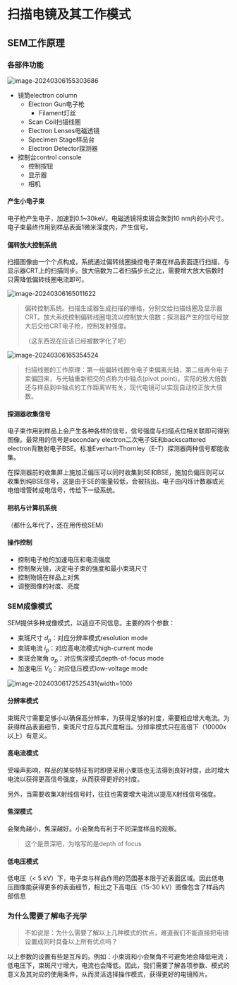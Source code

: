 # 扫描电镜及其工作模式

## SEM工作原理

### 各部件功能

![image-20240306155303686](2-SEM-and-its-modes-of-operation-img/image-20240306155303686.png)

- 镜筒electron column
	- Electron Gun电子枪
		- Filament灯丝
	- Scan Coil扫描线圈
	- Electron Lenses电磁透镜
	- Specimen Stage样品台
	- Electron Detector探测器
- 控制台control console
	- 控制按钮
	- 显示器
	- 相机

#### 产生小电子束

电子枪产生电子，加速到0.1~30keV。电磁透镜将束斑会聚到10 nm内的小尺寸。电子束最终作用到样品表面1微米深度内，产生信号。

#### 偏转放大控制系统

扫描图像由一个个点构成，系统通过偏转线圈操控电子束在样品表面逐行扫描，与显示器CRT上的扫描同步。放大倍数为二者扫描步长之比，需要增大放大倍数时只需降低偏转线圈电流即可。

![image-20240306165011622](2-SEM-and-its-modes-of-operation-img/image-20240306165011622.png)

> 偏转控制系统。扫描生成器生成扫描的栅格，分别交给扫描线圈及显示器CRT。放大系统控制偏转线圈电流以控制放大倍数；探测器产生的信号经放大后交给CRT电子枪，控制发射强度。
> 
> （这东西现在应该已经被数字化了吧）

![image-20240306165354524](2-SEM-and-its-modes-of-operation-img/image-20240306165354524.png)

> 扫描线圈的工作原理：第一组偏转线圈令电子束偏离光轴，第二组再令电子束偏回来，与光轴重新相交的点称为中轴点(pivot point)。实际的放大倍数还与样品到中轴点的工作距离W有关，现代电镜可以实现自动校正放大倍数。

#### 探测器收集信号

电子束作用到样品上会产生各种各样的信号，信号强度与扫描点位相关联即可得到图像。最常用的信号是secondary electron二次电子SE和backscattered electron背散射电子BSE。标准Everhart-Thornley（E-T）探测器两种信号都能收集。

在探测器前的收集屏上施加正偏压可以同时收集到SE和BSE，施加负偏压则可以收集到纯BSE信号，这是由于SE的能量较低，会被挡出。电子由闪烁计数器或光电倍增管转成电信号，传给下一级系统。

#### 相机与计算机系统

（都什么年代了，还在用传统SEM）

#### 操作控制

- 控制电子枪的加速电压和电流强度
- 控制聚光镜，决定电子束的强度和最小束斑尺寸
- 控制物镜在样品上对焦
- 调整图像的衬度、亮度

### SEM成像模式

SEM提供多种成像模式，以适应不同信息。主要的四个参数：

- 束斑尺寸 $d_p$：对应分辨率模式resolution mode
- 束斑电流 $i_p$：对应高电流模式high-current mode
- 束斑会聚角 $\alpha_p$：对应焦深模式depth-of-focus mode
- 加速电压 $V_0$：对应低压模式low-voltage mode

![image-20240306172525431](2-SEM-and-its-modes-of-operation-img/image-20240306172525431.png){width=100}


#### 分辨率模式

束斑尺寸需要足够小以确保高分辨率，为获得足够的衬度，需要相应增大电流。为获得样品表面细节，束斑尺寸应与其尺度相当。分辨率模式只在高倍下（10000x以上）有意义。

#### 高电流模式

受噪声影响，样品的某些特征有时即便采用小束斑也无法得到良好衬度，此时增大电流以获得更高信号强度，从而获得更好的衬度。

另外，当需要收集X射线信号时，往往也需要增大电流以提高X射线信号强度。

#### 焦深模式

会聚角越小，焦深越好。小会聚角有利于不同深度样品的观察。

> 这个是景深吧，为啥写的是depth of focus

#### 低电压模式

低电压（< 5 kV）下，电子束与样品作用的范围基本限于近表面区域。因此低电压图像能获得更多的表面细节，相比之下高电压（15-30 kV）图像包含了样品内部信息

### 为什么需要了解电子光学

> 不如说是：为什么需要了解以上几种模式的优点，难道我们不能直接把电镜设置成同时具备以上所有优点吗？

以上参数的设置有些是互斥的。例如：小束斑和小会聚角不可避免地会降低电流；低电压下，束斑尺寸增大，电流也会降低。因此，我们需要了解各项参数、模式的意义及其对应的使用条件，从而灵活选择操作模式，获得更好的电镜照片。